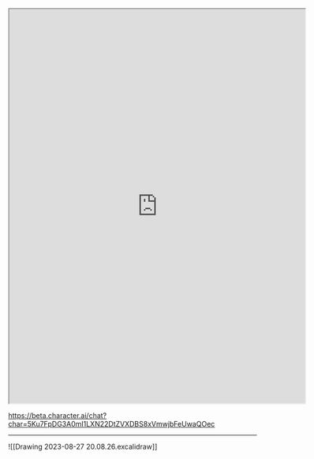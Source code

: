 
<iframe src="https://github.com/paragon1006/Obsidian_git" width=600 height=800></iframe>


https://beta.character.ai/chat?char=5Ku7FpDG3A0mI1LXN22DtZVXDBS8xVmwjbFeUwaQOec


****

![[Drawing 2023-08-27 20.08.26.excalidraw]]








